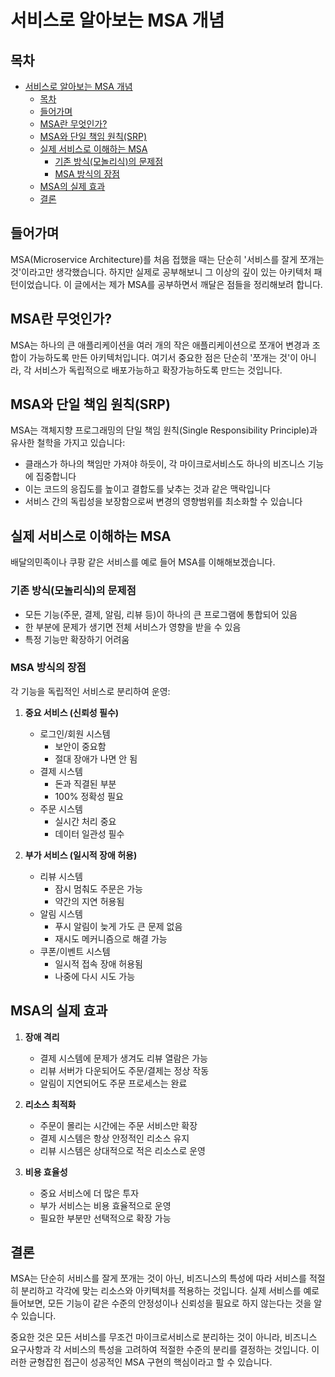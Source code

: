 # 서비스로 알아보는 MSA 개념

## 목차
- [서비스로 알아보는 MSA 개념](#서비스로-알아보는-msa-개념)
  - [목차](#목차)
  - [들어가며](#들어가며)
  - [MSA란 무엇인가?](#msa란-무엇인가)
  - [MSA와 단일 책임 원칙(SRP)](#msa와-단일-책임-원칙srp)
  - [실제 서비스로 이해하는 MSA](#실제-서비스로-이해하는-msa)
    - [기존 방식(모놀리식)의 문제점](#기존-방식모놀리식의-문제점)
    - [MSA 방식의 장점](#msa-방식의-장점)
  - [MSA의 실제 효과](#msa의-실제-효과)
  - [결론](#결론)

## 들어가며

MSA(Microservice Architecture)를 처음 접했을 때는 단순히 '서비스를 잘게 쪼개는 것'이라고만 생각했습니다. 하지만 실제로 공부해보니 그 이상의 깊이 있는 아키텍처 패턴이었습니다. 이 글에서는 제가 MSA를 공부하면서 깨달은 점들을 정리해보려 합니다.

## MSA란 무엇인가?

MSA는 하나의 큰 애플리케이션을 여러 개의 작은 애플리케이션으로 쪼개어 변경과 조합이 가능하도록 만든 아키텍처입니다. 여기서 중요한 점은 단순히 '쪼개는 것'이 아니라, 각 서비스가 독립적으로 배포가능하고 확장가능하도록 만드는 것입니다.

## MSA와 단일 책임 원칙(SRP)

MSA는 객체지향 프로그래밍의 단일 책임 원칙(Single Responsibility Principle)과 유사한 철학을 가지고 있습니다:

- 클래스가 하나의 책임만 가져야 하듯이, 각 마이크로서비스도 하나의 비즈니스 기능에 집중합니다
- 이는 코드의 응집도를 높이고 결합도를 낮추는 것과 같은 맥락입니다
- 서비스 간의 독립성을 보장함으로써 변경의 영향범위를 최소화할 수 있습니다

## 실제 서비스로 이해하는 MSA

배달의민족이나 쿠팡 같은 서비스를 예로 들어 MSA를 이해해보겠습니다.

### 기존 방식(모놀리식)의 문제점
- 모든 기능(주문, 결제, 알림, 리뷰 등)이 하나의 큰 프로그램에 통합되어 있음
- 한 부분에 문제가 생기면 전체 서비스가 영향을 받을 수 있음
- 특정 기능만 확장하기 어려움

### MSA 방식의 장점
각 기능을 독립적인 서비스로 분리하여 운영:

1. **중요 서비스 (신뢰성 필수)**
   - 로그인/회원 시스템
     * 보안이 중요함
     * 절대 장애가 나면 안 됨
   - 결제 시스템
     * 돈과 직결된 부분
     * 100% 정확성 필요
   - 주문 시스템
     * 실시간 처리 중요
     * 데이터 일관성 필수

2. **부가 서비스 (일시적 장애 허용)**
   - 리뷰 시스템
     * 잠시 멈춰도 주문은 가능
     * 약간의 지연 허용됨
   - 알림 시스템
     * 푸시 알림이 늦게 가도 큰 문제 없음
     * 재시도 메커니즘으로 해결 가능
   - 쿠폰/이벤트 시스템
     * 일시적 접속 장애 허용됨
     * 나중에 다시 시도 가능

## MSA의 실제 효과

1. **장애 격리**
   - 결제 시스템에 문제가 생겨도 리뷰 열람은 가능
   - 리뷰 서버가 다운되어도 주문/결제는 정상 작동
   - 알림이 지연되어도 주문 프로세스는 완료

2. **리소스 최적화**
   - 주문이 몰리는 시간에는 주문 서비스만 확장
   - 결제 시스템은 항상 안정적인 리소스 유지
   - 리뷰 시스템은 상대적으로 적은 리소스로 운영

3. **비용 효율성**
   - 중요 서비스에 더 많은 투자
   - 부가 서비스는 비용 효율적으로 운영
   - 필요한 부분만 선택적으로 확장 가능

## 결론

MSA는 단순히 서비스를 잘게 쪼개는 것이 아닌, 비즈니스의 특성에 따라 서비스를 적절히 분리하고 각각에 맞는 리소스와 아키텍처를 적용하는 것입니다. 실제 서비스를 예로 들어보면, 모든 기능이 같은 수준의 안정성이나 신뢰성을 필요로 하지 않는다는 것을 알 수 있습니다.

중요한 것은 모든 서비스를 무조건 마이크로서비스로 분리하는 것이 아니라, 비즈니스 요구사항과 각 서비스의 특성을 고려하여 적절한 수준의 분리를 결정하는 것입니다. 이러한 균형잡힌 접근이 성공적인 MSA 구현의 핵심이라고 할 수 있습니다.
